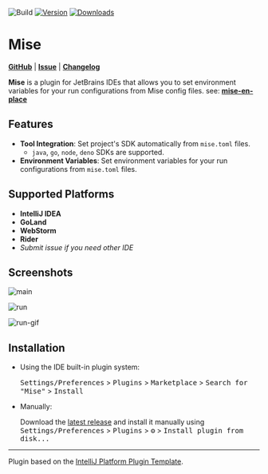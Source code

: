 ![Build](https://github.com/134130/intellij-mise/workflows/Build/badge.svg)
[![Version](https://img.shields.io/jetbrains/plugin/v/24904-mise.svg)](https://plugins.jetbrains.com/plugin/24904-mise)
[![Downloads](https://img.shields.io/jetbrains/plugin/d/24904-mise.svg)](https://plugins.jetbrains.com/plugin/24904-mise)

<!-- Plugin description -->
# Mise

**[GitHub](https://github.com/134130/intellij-mise)** | **[Issue](https://github.com/134130/intellij-mise/issues)** | **[Changelog](https://github.com/134130/intellij-mise/blob/main/CHANGELOG.md)**

**Mise** is a plugin for JetBrains IDEs that allows you to set environment variables for your run configurations
from Mise config files. see: **[mise-en-place](https://mise.jdx.dev)**

## Features

- **Tool Integration**: Set project's SDK automatically from `mise.toml` files.
  - `java`, `go`, `node`, `deno` SDKs are supported.
- **Environment Variables**: Set environment variables for your run configurations from `mise.toml` files.

## Supported Platforms
- **IntelliJ IDEA**
- **GoLand**
- **WebStorm**
- **Rider**
- _Submit issue if you need other IDE_

<!-- Plugin description end -->

## Screenshots

![main](https://github.com/user-attachments/assets/e668d651-9d39-497e-b1b6-d9f05d5c3232)

![run](https://github.com/user-attachments/assets/6b5ef885-17d0-4865-ac3e-150a588d4d02)

![run-gif](https://github.com/user-attachments/assets/1af82256-954c-4b3c-afcc-6bc8dd1f44a1)

## Installation

- Using the IDE built-in plugin system:
  
  <kbd>Settings/Preferences</kbd> > <kbd>Plugins</kbd> > <kbd>Marketplace</kbd> > <kbd>Search for "Mise"</kbd> >
  <kbd>Install</kbd>
  
- Manually:

  Download the [latest release](https://github.com/134130/intellij-mise/releases/latest) and install it manually using
  <kbd>Settings/Preferences</kbd> > <kbd>Plugins</kbd> > <kbd>⚙️</kbd> > <kbd>Install plugin from disk...</kbd>


---
Plugin based on the [IntelliJ Platform Plugin Template][template].

[template]: https://github.com/JetBrains/intellij-platform-plugin-template
[docs:plugin-description]: https://plugins.jetbrains.com/docs/intellij/plugin-user-experience.html#plugin-description-and-presentation
